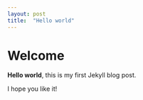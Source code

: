 ```yaml
---
layout: post
title:  "Hello world"
---
```


# Welcome

**Hello world**, this is my first Jekyll blog post.

I hope you like it!

